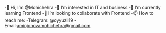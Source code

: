 -👋 Hi, I’m @Mohichehra
-👀 I’m interested in IT and business
-🌱 I’m currently learning Frontend 
-💞 I’m looking to collaborate with Frontend
-📫 How to reach me:
-Telegram: @oyyuzli19
-Email:aminjonovamohichehra@gmail.com
